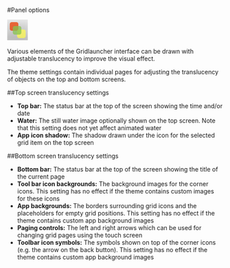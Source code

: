 #Panel options

![Panels icon](translucencyicon.png)<br>

Various elements of the Gridlauncher interface can be drawn with adjustable translucency to improve the visual effect.

The theme settings contain individual pages for adjusting the translucency of objects on the top and bottom screens.

##Top screen translucency settings
* **Top bar:** The status bar at the top of the screen showing the time and/or date
* **Water:** The still water image optionally shown on the top screen. Note that this setting does not yet affect animated water
* **App icon shadow:** The shadow drawn under the icon for the selected grid item on the top screen

##Bottom screen translucency settings
* **Bottom bar:** The status bar at the top of the screen showing the title of the current page
* **Tool bar icon backgrounds:** The background images for the corner icons. This setting has no effect if the theme contains custom images for these icons
* **App backgrounds:** The borders surrounding grid icons and the placeholders for empty grid positions. This setting has no effect if the theme contains custom app background images
* **Paging controls:** The left and right arrows which can be used for changing grid pages using the touch screen
* **Toolbar icon symbols:** The symbols shown on top of the corner icons (e.g. the arrow on the back button). This setting has no effect if the theme contains custom app background images